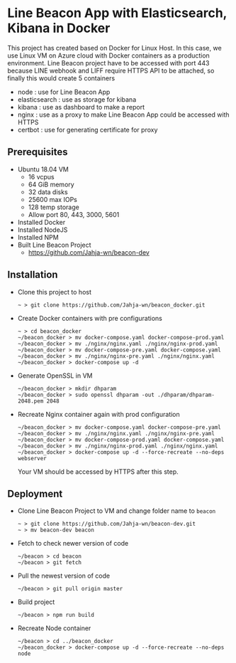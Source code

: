 # Line Beacon App with Elasticsearch, Kibana in Docker

This project has created based on Docker for Linux Host. In this case, we use Linux VM on Azure cloud with Docker containers as a production environment. Line Beacon project have to be accessed with port 443 because LINE webhook and LIFF require HTTPS API to be attached, so finally this would create 5 containers
- node : use for Line Beacon App
- elasticsearch : use as storage for kibana
- kibana : use as dashboard to make a report
- nginx : use as a proxy to make Line Beacon App could be accessed with HTTPS
- certbot : use for generating certificate for proxy

## Prerequisites
- Ubuntu 18.04 VM
  - 16 vcpus
  - 64 GiB memory
  - 32 data disks
  - 25600 max IOPs
  - 128 temp storage
  - Allow port 80, 443, 3000, 5601
- Installed Docker
- Installed NodeJS
- Installed NPM
- Built Line Beacon Project
  - https://github.com/Jahja-wn/beacon-dev

## Installation
- Clone this project to host
  ```
  ~ > git clone https://github.com/Jahja-wn/beacon_docker.git
  ```
- Create Docker containers with pre configurations
  ```
  ~ > cd beacon_docker
  ~/beacon_docker > mv docker-compose.yaml docker-compose-prod.yaml
  ~/beacon_docker > mv ./nginx/nginx.yaml ./nginx/nginx-prod.yaml
  ~/beacon_docker > mv docker-compose-pre.yaml docker-compose.yaml
  ~/beacon_docker > mv ./nginx/nginx-pre.yaml ./nginx/nginx.yaml
  ~/beacon_docker > docker-compose up -d
  ```
- Generate OpenSSL in VM
  ```
  ~/beacon_docker > mkdir dhparam
  ~/beacon_docker > sudo openssl dhparam -out ./dhparam/dhparam-2048.pem 2048
  ```
- Recreate Nginx container again with prod configuration 
  
  ```
  ~/beacon_docker > mv docker-compose.yaml docker-compose-pre.yaml
  ~/beacon_docker > mv ./nginx/nginx.yaml ./nginx/nginx-pre.yaml
  ~/beacon_docker > mv docker-compose-prod.yaml docker-compose.yaml
  ~/beacon_docker > mv ./nginx/nginx-prod.yaml ./nginx/nginx.yaml
  ~/beacon_docker > docker-compose up -d --force-recreate --no-deps webserver
  ```
  Your VM should be accessed by HTTPS after this step.

## Deployment
- Clone Line Beacon Project to VM and change folder name to ```beacon```
  ```
  ~ > git clone https://github.com/Jahja-wn/beacon-dev.git
  ~ > mv beacon-dev beacon
  ```
- Fetch to check newer version of code
  ```
  ~/beacon > cd beacon
  ~/beacon > git fetch
  ```
- Pull the newest version of code
  ```
  ~/beacon > git pull origin master
  ```
- Build project
  ```
  ~/beacon > npm run build
  ```
- Recreate Node container
  ```
  ~/beacon > cd ../beacon_docker
  ~/beacon_docker > docker-compose up -d --force-recreate --no-deps node
  ```